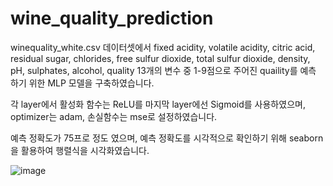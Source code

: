 # wine_quality_prediction

winequality_white.csv 데이터셋에서 fixed acidity, volatile acidity, citric acid, residual sugar, chlorides, free sulfur dioxide, total sulfur dioxide, density,	pH,	sulphates, alcohol, quality 13개의 변수 중 1-9점으로 주어진 quaility를 예측 하기 위한 MLP 모델을 구축하였습니다. 

각 layer에서 활성화 함수는 ReLU를 마지막 layer에선 Sigmoid를 사용하였으며, optimizer는 adam, 손실함수는 mse로 설정하였습니다.

예측 정확도가 75프로 정도 였으며, 예측 정확도를 시각적으로 확인하기 위해 seaborn을 활용하여 행렬식을 시각화였습니다. 

![image](https://github.com/Shoon9/wine_quality_prediction/assets/120291668/84042916-9487-47cb-a209-6d88dee5aced)
